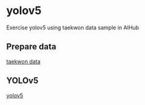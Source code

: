 # yolov5
Exercise yolov5 using taekwon data sample in AIHub


## Prepare data
[taekwon data](https://aihub.or.kr/aihubdata/data/view.do?currMenu=115&topMenu=100&aihubDataSe=realm&dataSetSn=71259)

## YOLOv5
[yolov5](https://github.com/ultralytics/yolov5)
